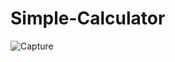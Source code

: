 # Simple-Calculator
![Capture](https://github.com/user-attachments/assets/9bfc4e6e-ce58-4db8-bb3e-e0851e663c05)
